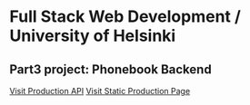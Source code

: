 # Full Stack Web Development / University of Helsinki

## Part3 project: Phonebook Backend

[Visit Production API](https://phonebook-backend-fso-course-uni-helsinki.onrender.com/api/persons)
[Visit Static Production Page](https://phonebook-backend-fso-course-uni-helsinki.onrender.com)
